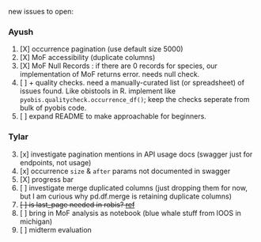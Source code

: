 new issues to open:


### Ayush
1. [X] occurrence pagination (use default size 5000)
2. [X] MoF accessibility (duplicate columns)
2. [X] MoF Null Records : if there are 0 records for species, our implementation of MoF returns error. needs null check.
2. [ ] + quality checks. need a manually-curated list (or spreadsheet) of issues found. Like obistools in R.
    implement like `pyobis.qualitycheck.occurrence_df()`; keep the checks seperate from bulk of pyobis code.
2. [ ] expand README to make approachable for beginners. 

### Tylar
3. [x] investigate pagination mentions in API usage docs (swagger just for endpoints, not usage)
2. [x] occurrence `size` & `after` params not documented in swagger
4. [X] progress bar
4. [ ] investigate merge duplicated columns (just dropping them for now, but I am curious why pd.df.merge is retaining duplicate columns)
4. ~~[ ] is last_page needed in robis? [ref](https://github.com/iobis/robis/search?q=last_page)~~
4. [ ] bring in MoF analysis as notebook (blue whale stuff from IOOS in michigan)
1. [ ] midterm evaluation
